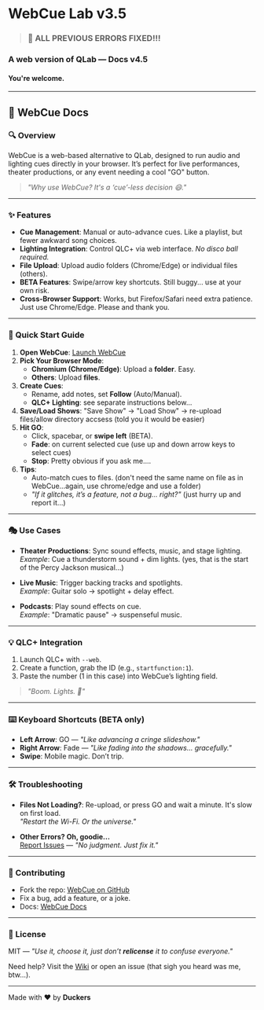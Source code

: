 # WebCue Lab v3.5

>### 🚨 ALL PREVIOUS ERRORS FIXED!!!

### A web version of QLab — Docs v4.5

#### You're welcome.

---

## 📘 WebCue Docs

### 🔍 Overview

WebCue is a web-based alternative to QLab, designed to run audio and lighting cues directly in your browser. It’s perfect for live performances, theater productions, or any event needing a cool "GO" button.

> _"Why use WebCue? It's a ‘cue’-less decision 😄."_

---

### ✨ Features

- **Cue Management**: Manual or auto-advance cues. Like a playlist, but fewer awkward song choices.
- **Lighting Integration**: Control QLC+ via web interface. _No disco ball required._
- **File Upload**: Upload audio folders (Chrome/Edge) or individual files (others).
- **BETA Features**: Swipe/arrow key shortcuts. Still buggy... use at your own risk.
- **Cross-Browser Support**: Works, but Firefox/Safari need extra patience. Just use Chrome/Edge. Please and thank you.

---

### 🚀 Quick Start Guide

1. **Open WebCue**: [Launch WebCue](https://therealduckers.github.io/WebCue)
2. **Pick Your Browser Mode**:
   - **Chromium (Chrome/Edge)**: Upload a **folder**. Easy.
   - **Others**: Upload **files**.
3. **Create Cues**:
   - Rename, add notes, set **Follow** (Auto/Manual).
   - **QLC+ Lighting**: see separate instructions below...
4. **Save/Load Shows**: "Save Show" → "Load Show" → re-upload files/allow directory accsess (told you it would be easier)
5. **Hit GO**:
   - Click, spacebar, or **swipe left** (BETA).
   - **Fade**: on current selected cue (use up and down arrow keys to select cues)
   - **Stop**: Pretty obvious if you ask me....
6. **Tips**:
   - Auto-match cues to files. (don't need the same name on file as in WebCue...again, use chrome/edge and use a folder)
   - _"If it glitches, it’s a feature, not a bug… right?"_ (just hurry up and report it...)

---

### 🎭 Use Cases

- **Theater Productions**: Sync sound effects, music, and stage lighting.  
  _Example_: Cue a thunderstorm sound + dim lights. (yes, that is the start of the Percy Jackson musical...)

- **Live Music**: Trigger backing tracks and spotlights.  
  _Example_: Guitar solo → spotlight + delay effect.

- **Podcasts**: Play sound effects on cue.  
  _Example_: "Dramatic pause" → suspenseful music.

---

### 💡 QLC+ Integration

1. Launch QLC+ with `--web`.
2. Create a function, grab the ID (e.g., `startfunction:1`).
3. Paste the number (1 in this case) into WebCue’s lighting field.

> _"Boom. Lights. 🎉"_

---

### ⌨️ Keyboard Shortcuts (BETA only)

- **Left Arrow**: GO — _"Like advancing a cringe slideshow."_
- **Right Arrow**: Fade — _"Like fading into the shadows… gracefully."_
- **Swipe**: Mobile magic. Don’t trip.

---

### 🛠️ Troubleshooting

- **Files Not Loading?**: Re-upload, or press GO and wait a minute. It's slow on first load.  
  _"Restart the Wi-Fi. Or the universe."_

- **Other Errors? Oh, goodie...**  
  [Report Issues](https://github.com/TheRealDuckers/WebCue/issues) — _"No judgment. Just fix it."_

---

### 🤝 Contributing

- Fork the repo: [WebCue on GitHub](https://github.com/TheRealDuckers/WebCue)
- Fix a bug, add a feature, or a joke.
- Docs: [WebCue Docs](https://github.com/TheRealDuckers/WebCue/blob/main/docs.html)

---

### 📄 License

MIT — _"Use it, choose it, just don’t **relicense** it to confuse everyone."_

Need help? Visit the [Wiki](https://github.com/TheRealDuckers/WebCue/wiki) or open an issue (that sigh you heard was me, btw...).

---

Made with ❤️ by **Duckers**
